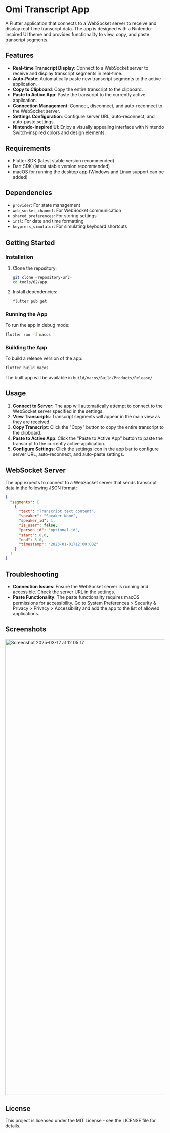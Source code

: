 # Omi Transcript App

A Flutter application that connects to a WebSocket server to receive and display real-time transcript data. The app is designed with a Nintendo-inspired UI theme and provides functionality to view, copy, and paste transcript segments.

## Features

- **Real-time Transcript Display**: Connect to a WebSocket server to receive and display transcript segments in real-time.
- **Auto-Paste**: Automatically paste new transcript segments to the active application.
- **Copy to Clipboard**: Copy the entire transcript to the clipboard.
- **Paste to Active App**: Paste the transcript to the currently active application.
- **Connection Management**: Connect, disconnect, and auto-reconnect to the WebSocket server.
- **Settings Configuration**: Configure server URL, auto-reconnect, and auto-paste settings.
- **Nintendo-inspired UI**: Enjoy a visually appealing interface with Nintendo Switch-inspired colors and design elements.

## Requirements

- Flutter SDK (latest stable version recommended)
- Dart SDK (latest stable version recommended)
- macOS for running the desktop app (Windows and Linux support can be added)

## Dependencies

- `provider`: For state management
- `web_socket_channel`: For WebSocket communication
- `shared_preferences`: For storing settings
- `intl`: For date and time formatting
- `keypress_simulator`: For simulating keyboard shortcuts

## Getting Started

### Installation

1. Clone the repository:
   ```bash
   git clone <repository-url>
   cd tools/02/app
   ```

2. Install dependencies:
   ```bash
   flutter pub get
   ```

### Running the App

To run the app in debug mode:

```bash
flutter run -d macos
```

### Building the App

To build a release version of the app:

```bash
flutter build macos
```

The built app will be available in `build/macos/Build/Products/Release/`.

## Usage

1. **Connect to Server**: The app will automatically attempt to connect to the WebSocket server specified in the settings.
2. **View Transcripts**: Transcript segments will appear in the main view as they are received.
3. **Copy Transcript**: Click the "Copy" button to copy the entire transcript to the clipboard.
4. **Paste to Active App**: Click the "Paste to Active App" button to paste the transcript to the currently active application.
5. **Configure Settings**: Click the settings icon in the app bar to configure server URL, auto-reconnect, and auto-paste settings.

## WebSocket Server

The app expects to connect to a WebSocket server that sends transcript data in the following JSON format:

```json
{
  "segments": [
    {
      "text": "Transcript text content",
      "speaker": "Speaker Name",
      "speaker_id": 1,
      "is_user": false,
      "person_id": "optional-id",
      "start": 0.0,
      "end": 5.0,
      "timestamp": "2023-01-01T12:00:00Z"
    }
  ]
}
```

## Troubleshooting

- **Connection Issues**: Ensure the WebSocket server is running and accessible. Check the server URL in the settings.
- **Paste Functionality**: The paste functionality requires macOS permissions for accessibility. Go to System Preferences > Security & Privacy > Privacy > Accessibility and add the app to the list of allowed applications.


## Screenshots

<img width="1438" alt="Screenshot 2025-03-12 at 12 05 17" src="https://github.com/user-attachments/assets/755d3ce2-60dc-4fff-b087-78455476a7ec" />


## License

This project is licensed under the MIT License - see the LICENSE file for details.
